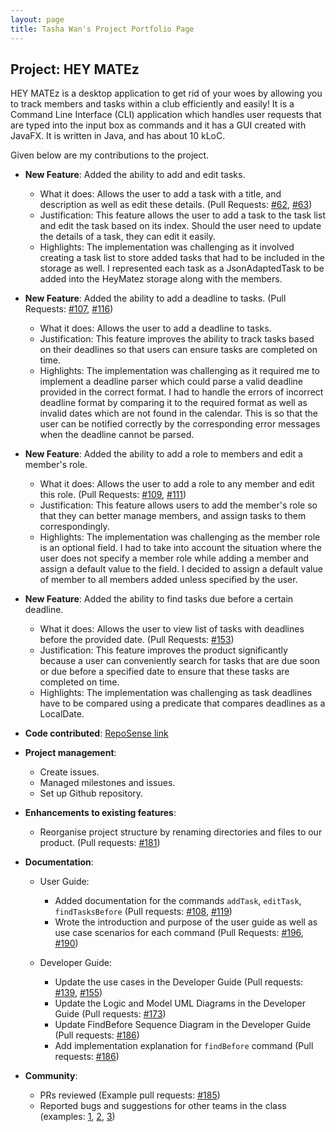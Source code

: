 ```yaml
---
layout: page
title: Tasha Wan's Project Portfolio Page
---
```


## Project: HEY MATEz

HEY MATEz is a desktop application to get rid of your woes by allowing you to track members and tasks within a club efficiently and easily!
It is a Command Line Interface (CLI) application which handles user requests that are typed into the input box as commands and
it has a GUI created with JavaFX. It is written in Java, and has about 10 kLoC.

Given below are my contributions to the project.

* **New Feature**: Added the ability to add and edit tasks.
  * What it does: Allows the user to add a task with a title, and description as well as edit these details.
    (Pull Requests: [\#62](https://github.com/AY2021S2-CS2103T-W14-3/tp/pull/62), [\#63](https://github.com/AY2021S2-CS2103T-W14-3/tp/pull/63))
  * Justification: This feature allows the user to add a task to the task list and edit the task based on its index.
    Should the user need to update the details of a task, they can edit it easily.
  * Highlights: The implementation was challenging as it involved creating a task list to store added tasks that had to be included in the storage as well.
    I represented each task as a JsonAdaptedTask to be added into the HeyMatez storage along with the members.

* **New Feature**: Added the ability to add a deadline to tasks. (Pull Requests: [\#107](https://github.com/AY2021S2-CS2103T-W14-3/tp/pull/107), [\#116](https://github.com/AY2021S2-CS2103T-W14-3/tp/pull/116))
  * What it does: Allows the user to add a deadline to tasks.
  * Justification: This feature improves the ability to track tasks based on their deadlines so that users can ensure tasks are completed on time.
  * Highlights: The implementation was challenging as it required me to implement a deadline parser which could parse a valid deadline provided in the
    correct format. I had to handle the errors of incorrect deadline format by comparing it to the required format as well as invalid dates which are not
    found in the calendar. This is so that the user can be notified correctly by the corresponding error messages when the deadline cannot be parsed. 

* **New Feature**: Added the ability to add a role to members and edit a member's role.
  * What it does: Allows the user to add a role to any member and edit this role. (Pull Requests: [\#109](https://github.com/AY2021S2-CS2103T-W14-3/tp/pull/109), [\#111](https://github.com/AY2021S2-CS2103T-W14-3/tp/pull/111))
  * Justification: This feature allows users to add the member's role so that they can better manage members, and assign tasks to them correspondingly.
  * Highlights: The implementation was challenging as the member role is an optional field. I had to take into account the situation where the user does not 
    specify a member role while adding a member and assign a default value to the field. I decided to assign a default value of member to all members added
    unless specified by the user.

* **New Feature**: Added the ability to find tasks due before a certain deadline.
  * What it does: Allows the user to view list of tasks with deadlines before the provided date. (Pull Requests: [\#153](https://github.com/AY2021S2-CS2103T-W14-3/tp/pull/153))
  * Justification: This feature improves the product significantly because a user can conveniently search for tasks that are due soon or due before a specified 
    date to ensure that these tasks are completed on time.
  * Highlights: The implementation was challenging as task deadlines have to be compared using a predicate that compares deadlines as a LocalDate.
    
* **Code contributed**: [RepoSense link](https://nus-cs2103-ay2021s2.github.io/tp-dashboard/?search=w14&sort=groupTitle&sortWithin=title&since=2021-02-19&timeframe=commit&mergegroup=&groupSelect=groupByRepos&breakdown=false&tabOpen=true&tabType=authorship&zFR=false&tabAuthor=tashawan23&tabRepo=AY2021S2-CS2103T-W14-3%2Ftp%5Bmaster%5D&authorshipIsMergeGroup=false&authorshipFileTypes=docs~functional-code~test-code~other&authorshipIsBinaryFileTypeChecked=false)

* **Project management**:
  * Create issues.
  * Managed milestones and issues.
  * Set up Github repository.

* **Enhancements to existing features**:
  * Reorganise project structure by renaming directories and files to our product. (Pull requests: [\#181](https://github.com/AY2021S2-CS2103T-W14-3/tp/pull/181))

* **Documentation**:
  * User Guide:
    * Added documentation for the commands `addTask`, `editTask`, `findTasksBefore` (Pull requests: [\#108](https://github.com/AY2021S2-CS2103T-W14-3/tp/pull/108), [\#119](https://github.com/AY2021S2-CS2103T-W14-3/tp/pull/119))
    * Wrote the introduction and purpose of the user guide as well as use case scenarios for each command (Pull Requests: [\#196](https://github.com/AY2021S2-CS2103T-W14-3/tp/pull/196), [\#190](https://github.com/AY2021S2-CS2103T-W14-3/tp/pull/190))

  * Developer Guide:
    * Update the use cases in the Developer Guide (Pull requests: [\#139](https://github.com/AY2021S2-CS2103T-W14-3/tp/pull/139), [\#155](https://github.com/AY2021S2-CS2103T-W14-3/tp/pull/155))
    * Update the Logic and Model UML Diagrams in the Developer Guide (Pull requests: [\#173](https://github.com/AY2021S2-CS2103T-W14-3/tp/pull/173))
    * Update FindBefore Sequence Diagram in the Developer Guide (Pull requests: [\#186](https://github.com/AY2021S2-CS2103T-W14-3/tp/pull/186))
    * Add implementation explanation for `findBefore` command (Pull requests: [\#186](https://github.com/AY2021S2-CS2103T-W14-3/tp/pull/186))

* **Community**:
  * PRs reviewed (Example pull requests: [\#185](https://github.com/AY2021S2-CS2103T-W14-3/tp/pull/185))
  * Reported bugs and suggestions for other teams in the class (examples: [1](https://github.com/tashawan23/ped/issues/3), [2](https://github.com/tashawan23/ped/issues/9), [3](https://github.com/tashawan23/ped/issues/5))
  

